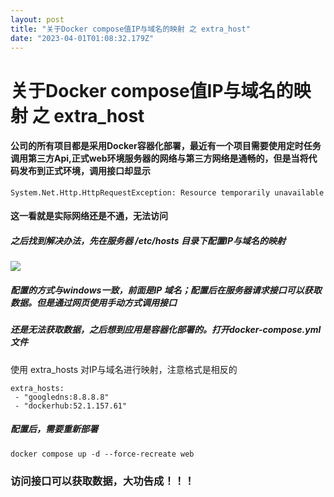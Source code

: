 ```yaml
---
layout: post
title: "关于Docker compose值IP与域名的映射 之 extra_host"
date: "2023-04-01T01:08:32.179Z"
---
```

关于Docker compose值IP与域名的映射 之 extra\_host
=======================================

#### 公司的所有项目都是采用Docker容器化部署，最近有一个项目需要使用定时任务调用第三方Api,正式web环境服务器的网络与第三方网络是通畅的，但是当将代码发布到正式环境，调用接口却显示

    System.Net.Http.HttpRequestException: Resource temporarily unavailable
    

#### 这一看就是实际网络还是不通，无法访问

##### 之后找到解决办法，先在服务器 /etc/hosts 目录下配置IP与域名的映射

![](https://img2023.cnblogs.com/blog/1673744/202303/1673744-20230331215316936-398246860.png)

##### 配置的方式与windows一致，前面是IP 域名；配置后在服务器请求接口可以获取数据。但是通过网页使用手动方式调用接口

##### 还是无法获取数据，之后想到应用是容器化部署的。打开docker-compose.yml文件

使用 extra\_hosts 对IP与域名进行映射，注意格式是相反的

    extra_hosts:
     - "googledns:8.8.8.8"
     - "dockerhub:52.1.157.61"
    
    

##### 配置后，需要重新部署

    docker compose up -d --force-recreate web
    

### 访问接口可以获取数据，大功告成！！！